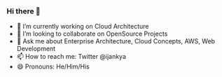 ### Hi there 👋



- 🔭 I’m currently working on Cloud Architecture
- 👯 I’m looking to collaborate on OpenSource Projects
- 💬 Ask me about Enterprise Architecture, Cloud Concepts, AWS, Web Development
- 📫 How to reach me: Twitter @ijankya
- 😄 Pronouns: He/Him/His

